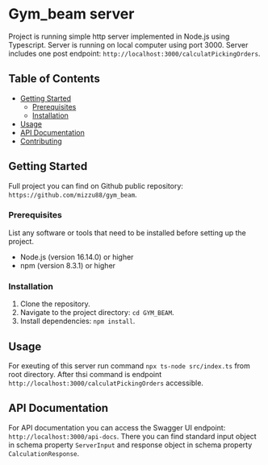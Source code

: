 # Gym_beam server

Project is running simple http server implemented in Node.js using Typescript. Server is running on local computer using port 3000. Server includes one post endpoint: `http://localhost:3000/calculatPickingOrders`.

## Table of Contents

- [Getting Started](#getting-started)
  - [Prerequisites](#prerequisites)
  - [Installation](#installation)
- [Usage](#usage)
- [API Documentation](#api-documentation)
- [Contributing](#contributing)

## Getting Started

Full project you can find on Github public repository: `https://github.com/mizzu88/gym_beam`.

### Prerequisites

List any software or tools that need to be installed before setting up the project.

- Node.js (version 16.14.0) or higher
- npm (version 8.3.1) or higher

### Installation

1. Clone the repository.
2. Navigate to the project directory: `cd GYM_BEAM`.
3. Install dependencies: `npm install`.

## Usage

For exeuting of this server run command `npx ts-node src/index.ts` from root directory.
After thsi command is endpoint `http://localhost:3000/calculatPickingOrders` accessible.

## API Documentation

For API documentation you can access the Swagger UI endpoint: `http://localhost:3000/api-docs`. There you can find standard input object in schema property `ServerInput` and response object in schema property `CalculationResponse`.
